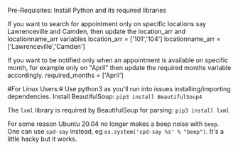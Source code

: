 Pre-Requisites:
Install Python and its required libraries

If you want to search for appointment only on specific locations say Lawrenceville and Camden, then update the location_arr and locationname_arr variables
location_arr = ['101','104']
locationname_arr = ['Lawrenceville','Camden']

If you want to be notified only when an appointment is available on specific month, for example only on "April" then update the required months variable accordingly.
required_months = ['April']

#For Linux Users:#
Use python3 as you'll run into issues installing/importing dependencies.
Install BeautifulSoup:
`pip3 install BeautifulSoup4`

The `lxml` library is required by BeautifulSoup for parsing:
`pip3 install lxml`

For some reason Ubuntu 20.04 no longer makes a beep noise with `beep`.
One can use `spd-say` instead, eg `os.system('spd-say %s' % "beep")`. It's a little hacky but it works.